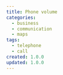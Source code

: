 ```yaml
---
title: Phone volume
categories:
  - business
  - communication
  - maps
tags:
  - telephone
  - call
created: 1.0.0
updated: 1.0.0
---
```

